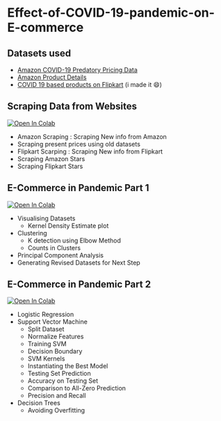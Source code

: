 # Effect-of-COVID-19-pandemic-on-E-commerce

## Datasets used

  - [Amazon COVID-19 Predatory Pricing Data](https://www.kaggle.com/promptcloud/amazon-product-details)
  - [Amazon Product Details](https://www.kaggle.com/promptcloud/amazon-product-details)
  - [COVID 19 based products on Flipkart](https://www.kaggle.com/deepann/covid-19-based-products-on-flipkart) (i made it :smile:)

## Scraping Data from Websites

[![Open In Colab](https://colab.research.google.com/assets/colab-badge.svg)](https://colab.research.google.com/drive/1F1DM93NCrW8kOZ52n8OxLwDTEDNcaaxC?usp=sharing)

  - Amazon Scraping : Scraping New info from Amazon
  - Scraping present prices using old datasets
  - Flipkart Scarping : Scraping New info from Flipkart
  - Scraping Amazon Stars
  - Scraping Flipkart Stars
  
## E-Commerce in Pandemic Part 1

[![Open In Colab](https://colab.research.google.com/assets/colab-badge.svg)](https://colab.research.google.com/drive/1QV8b795tLvtOjdHPtrWVhrhJvTAXxSZM?usp=sharing)

  - Visualising Datasets
    - Kernel Density Estimate plot
  - Clustering
    - K detection using Elbow Method
    - Counts in Clusters
  - Principal Component Analysis
  - Generating Revised Datasets for Next Step
  
## E-Commerce in Pandemic Part 2

[![Open In Colab](https://colab.research.google.com/assets/colab-badge.svg)](https://colab.research.google.com/drive/1Vx0RPvPTNdqcZhCTtjQACmuQjUNhwmRU?usp=sharing)

  - Logistic Regression
  - Support Vector Machine
    - Split Dataset
    - Normalize Features
    - Training SVM
    - Decision Boundary
    - SVM Kernels
    - Instantiating the Best Model
    - Testing Set Prediction
    - Accuracy on Testing Set
    - Comparison to All-Zero Prediction
    - Precision and Recall
  - Decision Trees
    - Avoiding Overfitting


